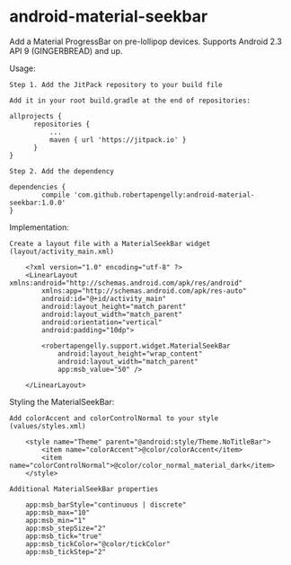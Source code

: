 # android-material-seekbar

Add a Material ProgressBar on pre-lollipop devices. Supports Android 2.3 API 9 (GINGERBREAD) and up.

Usage:

    Step 1. Add the JitPack repository to your build file
    
    Add it in your root build.gradle at the end of repositories:
    
    allprojects {
		  repositories {
			  ...
			  maven { url 'https://jitpack.io' }
		  }
	}
    
    Step 2. Add the dependency
    
    dependencies {
	        compile 'com.github.robertapengelly:android-material-seekbar:1.0.0'
	}

Implementation:

    Create a layout file with a MaterialSeekBar widget (layout/activity_main.xml)
    
        <?xml version="1.0" encoding="utf-8" ?>
        <LinearLayout xmlns:android="http://schemas.android.com/apk/res/android"
            xmlns:app="http://schemas.android.com/apk/res-auto"
            android:id="@+id/activity_main"
            android:layout_height="match_parent"
            android:layout_width="match_parent"
            android:orientation="vertical"
            android:padding="10dp">
            
            <robertapengelly.support.widget.MaterialSeekBar
                android:layout_height="wrap_content"
                android:layout_width="match_parent"
                app:msb_value="50" />
        
        </LinearLayout>

Styling the MaterialSeekBar:

    Add colorAccent and colorControlNormal to your style (values/styles.xml)
    
        <style name="Theme" parent="@android:style/Theme.NoTitleBar">
            <item name="colorAccent">@color/colorAccent</item>
            <item name="colorControlNormal">@color/color_normal_material_dark</item>
        </style>
    
    Additional MaterialSeekBar properties
    
        app:msb_barStyle="continuous | discrete"
        app:msb_max="10"
        app:msb_min="1"
        app:msb_stepSize="2"
        app:msb_tick="true"
        app:msb_tickColor="@color/tickColor"
        app:msb_tickStep="2"
